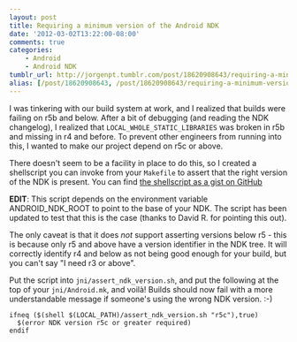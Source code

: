 ```yaml
---
layout: post
title: Requiring a minimum version of the Android NDK
date: '2012-03-02T13:22:00-08:00'
comments: true
categories:
    - Android
    - Android NDK
tumblr_url: http://jorgenpt.tumblr.com/post/18620908643/requiring-a-minimum-version-of-the-android-ndk
alias: [/post/18620908643, /post/18620908643/requiring-a-minimum-version-of-the-android-ndk]
---
```


I was tinkering with our build system at work, and I realized that builds were failing on r5b and below. After a bit of debugging (and reading the NDK changelog), I realized that `LOCAL_WHOLE_STATIC_LIBRARIES` was broken in r5b and missing in r4 and before. To prevent other engineers from running into this, I wanted to make our project depend on r5c or above.

There doesn't seem to be a facility in place to do this, so I created a shellscript you can invoke from your `Makefile` to assert that the right version of the NDK is present. You can find [the shellscript as a gist on GitHub](https://gist.github.com/1961404)


**EDIT**: This script depends on the environment variable ANDROID_NDK_ROOT to point to the base of your NDK. The script has been updated to test that this is the case (thanks to David R. for pointing this out).

The only caveat is that it does *not* support asserting versions below r5 - this is because only r5 and above have a version identifier in the NDK tree. It will correctly identify r4 and below as not being good enough for your build, but you can't say "I need r3 or above".

Put the script into `jni/assert_ndk_version.sh`, and put the following at the top of your `jni/Android.mk`, and voilà! Builds should now fail with a more understandable message if someone's using the wrong NDK version. :-)

```make jni/Android.mk
ifneq ($(shell $(LOCAL_PATH)/assert_ndk_version.sh "r5c"),true)
  $(error NDK version r5c or greater required)
endif
```
